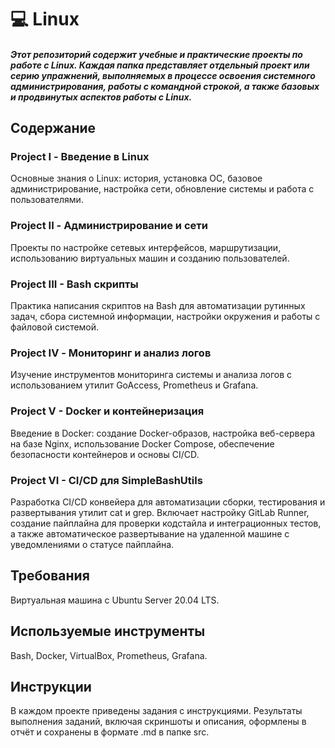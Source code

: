 # 💻 Linux

##### Этот репозиторий содержит учебные и практические проекты по работе с Linux. Каждая папка представляет отдельный проект или серию упражнений, выполняемых в процессе освоения системного администрирования, работы с командной строкой, а также базовых и продвинутых аспектов работы с Linux.


## Содержание


### Project I - Введение в Linux
Основные знания о Linux: история, установка ОС, базовое администрирование, настройка сети, обновление системы и работа с пользователями.

### Project II - Администрирование и сети
Проекты по настройке сетевых интерфейсов, маршрутизации, использованию виртуальных машин и созданию пользователей.

### Project III - Bash скрипты
Практика написания скриптов на Bash для автоматизации рутинных задач, сбора системной информации, настройки окружения и работы с файловой системой.

### Project IV - Мониторинг и анализ логов
Изучение инструментов мониторинга системы и анализа логов с использованием утилит GoAccess, Prometheus и Grafana.

### Project V - Docker и контейнеризация
Введение в Docker: создание Docker-образов, настройка веб-сервера на базе Nginx, использование Docker Compose, обеспечение безопасности контейнеров и основы CI/CD.

### Project VI - CI/CD для SimpleBashUtils
Разработка CI/CD конвейера для автоматизации сборки, тестирования и развертывания утилит cat и grep. Включает настройку GitLab Runner, создание пайплайна для проверки кодстайла и интеграционных тестов, а также автоматическое развертывание на удаленной машине с уведомлениями о статусе пайплайна.

## Требования


Виртуальная машина с Ubuntu Server 20.04 LTS.

## Используемые инструменты


Bash, Docker, VirtualBox, Prometheus, Grafana.

## Инструкции

В каждом проекте приведены задания с инструкциями. Результаты выполнения заданий, включая скриншоты и описания, оформлены в отчёт и сохранены в формате .md в папке src.
